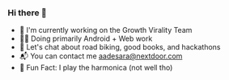 ### Hi there 👋

- 🌱 I'm currently working on the Growth Virality Team
- 👨‍💻 Doing primarily Android + Web work
- 💬 Let's chat about road biking, good books, and hackathons
- 📬 You can contact me aadesara@nextdoor.com 
- 🎉 Fun Fact: I play the harmonica (not well tho) 

<!--
**aadesara/aadesara** is a ✨ _special_ ✨ repository because its `README.md` (this file) appears on your GitHub profile.

Here are some ideas to get you started:

- 🔭 I’m currently working on ...
- 🌱 I’m currently learning ...
- 👯 I’m looking to collaborate on ...
- 🤔 I’m looking for help with ...
- 💬 Ask me about ...
- 📫 How to reach me: ...
- 😄 Pronouns: ...
- ⚡ Fun fact: ...
-->
